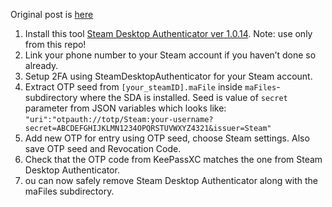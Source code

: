 Original post is [here](https://www.reddit.com/r/Bitwarden/comments/a67c1n/comment/ebunt81/)
1. Install this tool [Steam Desktop Authenticator ver 1.0.14](https://github.com/Jessecar96/SteamDesktopAuthenticator/releases/tag/1.0.14). Note: use only from this repo!
2. Link your phone number to your Steam account if you haven’t done so already.
3. Setup 2FA using SteamDesktopAuthenticator for your Steam account.
4. Extract OTP seed from `[your_steamID].maFile` inside `maFiles`-subdirectory where the SDA is installed. Seed is value of `secret` parameter from JSON variables which looks like: `"uri":"otpauth://totp/Steam:your-username?secret=ABCDEFGHIJKLMN1234OPQRSTUVWXYZ4321&issuer=Steam"`
5. Add new OTP for entry using OTP seed, choose Steam settings. Also save OTP seed and Revocation Code.
6. Check that the OTP code from KeePassXC matches the one from Steam Desktop Authenticator.
7. ou can now safely remove Steam Desktop Authenticator along with the maFiles subdirectory.
